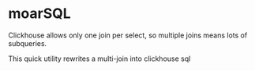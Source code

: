 # moarSQL

Clickhouse allows only one join per select, so multiple joins means lots of subqueries.

This quick utility rewrites a multi-join into clickhouse sql
